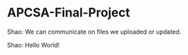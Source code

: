 # APCSA-Final-Project

Shao: We can communicate on files we uploaded or updated.

Shao: Hello World!
